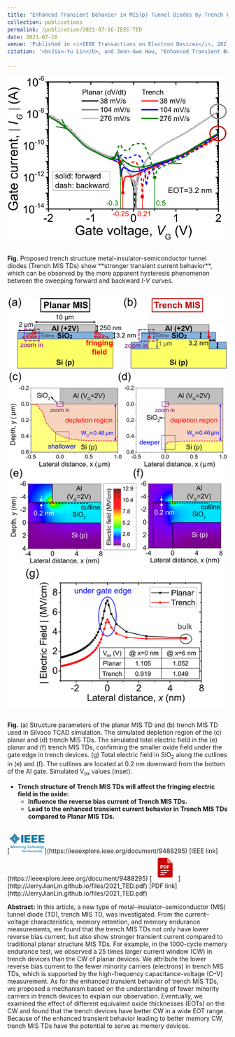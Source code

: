 ```yaml
---
title: "Enhanced Transient Behavior in MIS(p) Tunnel Diodes by Trench Forming at the Gate Edge"
collection: publications
permalink: /publication/2021-07-16-IEEE-TED
date: 2021-07-16
venue: 'Published in <i>IEEE Transactions on Electron Devices</i>, 2021'
citation: '<b>Jian-Yu Lin</b>, and Jenn-Gwo Hwu, "Enhanced Transient Behavior in MIS(p) Tunnel Diodes by Trench Forming at the Gate Edge," in <i>IEEE Transactions on Electron Devices</i>, vol. 68, no. 9, pp. 4189-4194, Sept. 2021, doi: 10.1109/TED.2021.3095052.'

---
```

<p style="text-align:center;"><img src='/images/IEEE_TED_IV.svg' width='500'></p> <br/>
<b>Fig.</b> Proposed trench structure metal-insulator-semiconductor tunnel diodes (Trench MIS TDs) show **stronger transient current behavior**, which can be observed by the more apparent hysteresis phenomenon between the sweeping forward and backward <i>I-V</i> curves.<br/>
<br/>

<p style="text-align:center;"><img src='/images/IEEE_TED_TCAD_v2.svg' width='500'></p> <br/>
<b>Fig.</b> (a) Structure parameters of the planar MIS TD and (b) trench MIS TD used in Silvaco TCAD simulation. The simulated depletion region of the (c) planar and (d) trench MIS TDs. The simulated total electric field in the (e) planar and (f) trench MIS TDs, confirming the smaller oxide field under the gate edge in trench devices. (g) Total electric field in SiO<sub>2</sub> along the cutlines in (e) and (f). The cutlines are located at 0.2 nm downward from the bottom of the Al gate. Simulated V<sub>ox</sub> values (inset).<br/>

* <b>Trench structure of Trench MIS TDs will affect the fringing electric field in the oxide: </b> <br/>
  * <b>Influence the reverse bias current of Trench MIS TDs.</b> <br/>
  * <b>Lead to the enhanced transient current behavior in Trench MIS TDs compared to Planar MIS TDs.</b> <br/>

<br/>
[<img src='/images/IEEE_logo.png' width='80' >](https://ieeexplore.ieee.org/document/9488295)
[IEEE link](https://ieeexplore.ieee.org/document/9488295) 
[<img src='/images/pdf.png' width='60' >](http://JerryJianLin.github.io/files/2021_TED.pdf)
[PDF link](http://JerryJianLin.github.io/files/2021_TED.pdf)
<br/>

**Abstract:** In this article, a new type of metal–insulator–semiconductor (MIS) tunnel diode (TD), trench MIS TD, was investigated. From the current–voltage characteristics, memory retention, and memory endurance measurements, we found that the trench MIS TDs not only have lower reverse bias current, but also show stronger transient current compared to traditional planar structure MIS TDs. For example, in the 1000-cycle memory endurance test, we observed a 25 times larger current window (CW) in trench devices than the CW of planar devices. We attribute the lower reverse bias current to the fewer minority carriers (electrons) in trench MIS TDs, which is supported by the high-frequency capacitance-voltage (C–V) measurement. As for the enhanced transient behavior of trench MIS TDs, we proposed a mechanism based on the understanding of fewer minority carriers in trench devices to explain our observation. Eventually, we examined the effect of different equivalent oxide thicknesses (EOTs) on the CW and found that the trench devices have better CW in a wide EOT range. Because of the enhanced transient behavior leading to better memory CW, trench MIS TDs have the potential to serve as memory devices. <br/>


<!-- Recommended citation: Your Name, You. (2010). "Paper Title Number 2." <i>Journal 1</i>. 1(2). -->
